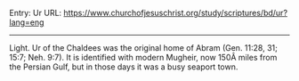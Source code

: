 Entry: Ur
URL: https://www.churchofjesuschrist.org/study/scriptures/bd/ur?lang=eng

---

Light. Ur of the Chaldees was the original home of Abram (Gen. 11:28, 31; 15:7; Neh. 9:7). It is identified with modern Mugheir, now 150Â miles from the Persian Gulf, but in those days it was a busy seaport town.
